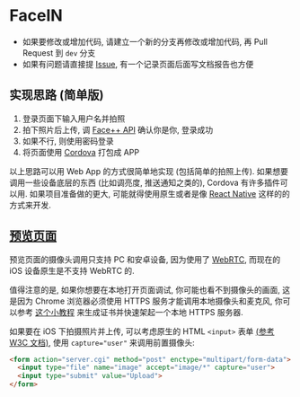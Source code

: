 # FaceIN

- 如果要修改或增加代码, 请建立一个新的分支再修改或增加代码, 再 Pull Request 到 `dev` 分支
- 如果有问题请直接提 [Issue](https://github.com/wsx-666/face-in/issues/new), 有一个记录页面后面写文档报告也方便

## 实现思路 (简单版)

1. 登录页面下输入用户名并拍照
2. 拍下照片后上传, 调 [Face++ API](https://console.faceplusplus.com.cn/documents/4887579) 确认你是你, 登录成功
3. 如果不行, 则使用密码登录
4. 将页面使用 [Cordova](https://cordova.apache.org/) 打包成 APP

以上思路可以用 Web App 的方式很简单地实现 (包括简单的拍照上传). 如果想要调用一些设备底层的东西 (比如调亮度, 推送通知之类的), Cordova 有许多插件可以用. 如果项目准备做的更大, 可能就得使用原生或者是像 [React Native](https://facebook.github.io/react-native/) 这样的的方式来开发.

## [预览页面](https://wsx-666.github.io/face-in/index.html)

预览页面的摄像头调用只支持 PC 和安卓设备, 因为使用了 [WebRTC](https://webrtc.org/), 而现在的 iOS 设备原生是不支持 WebRTC 的.

值得注意的是, 如果你想要在本地打开页面调试, 你可能也看不到摄像头的画面, 这是因为 Chrome 浏览器必须使用 HTTPS 服务才能调用本地摄像头和麦克风, 你可以参考 [这个小教程](https://yangbo.tech/2016/08/19/local-https-server-with-custom-domain-in-1-minute/) 来生成证书并快速架起一个本地 HTTPS 服务器.

如果要在 iOS 下拍摄照片并上传, 可以考虑原生的 HTML `<input>` 表单 [(参考 W3C 文档)](https://www.w3.org/TR/html-media-capture/), 使用 `capture="user"` 来调用前置摄像头:
```html
<form action="server.cgi" method="post" enctype="multipart/form-data">
  <input type="file" name="image" accept="image/*" capture="user">
  <input type="submit" value="Upload">
</form>
```
